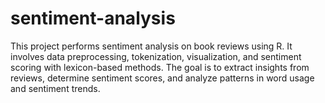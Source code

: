 # sentiment-analysis
This project performs sentiment analysis on book reviews using R. It involves data preprocessing, tokenization, visualization, and sentiment scoring with lexicon-based methods. The goal is to extract insights from reviews, determine sentiment scores, and analyze patterns in word usage and sentiment trends.
